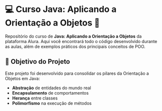 # 💻 Curso Java: Aplicando a Orientação a Objetos 🚀

Repositório do curso de **Java: Aplicando a Orientação a Objetos** da plataforma Alura. Aqui você encontrará todo o código desenvolvido durante as aulas, além de exemplos práticos dos principais conceitos de POO.


## 🎯 Objetivo do Projeto
Este projeto foi desenvolvido para consolidar os pilares da Orientação a Objetos em Java:
- **Abstração** de entidades do mundo real
- **Encapsulamento** de comportamentos
- **Herança** entre classes
- **Polimorfismo** na execução de métodos
